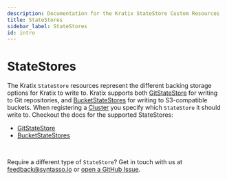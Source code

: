 ```yaml
---
description: Documentation for the Kratix StateStore Custom Resources
title: StateStores
sidebar_label: StateStores
id: intro
---
```

# StateStores

The Kratix `StateStore` resources represent the different backing storage options
for Kratix to write to. Kratix supports both [GitStateStore](./gitstatestore) for writing to Git repositories,
and [BucketStateStores](./bucketstatestore) for writing to S3-compatible buckets. When registering a
[Cluster](../02-clusters/01-clusters.md) you specify which `StateStore` it should
write to. Checkout the docs for the supported StateStores:

- [GitStateStore](./gitstatestore)
- [BucketStateStores](./bucketstatestore)


<br />

Require a different type of `StateStore`? Get in touch with us at
[feedback@syntasso.io](mailto:feedback@syntasso.io?subject=Kratix%20Feedback)
or [open a GitHub Issue](https://github.com/syntasso/kratix/issues/new).
